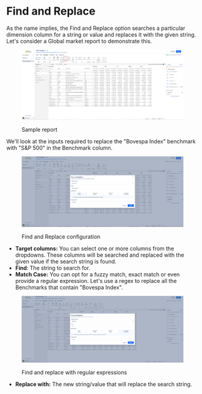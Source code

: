 # Find and Replace

As the name implies, the Find and Replace option searches a particular dimension column for a string or value and replaces it with the given string. Let's consider a Global market report to demonstrate this.

<figure><img src="../../.gitbook/assets/image (4) (1) (1) (1).png" alt=""><figcaption><p>Sample report</p></figcaption></figure>

We'll look at the inputs required to replace the "Bovespa Index" benchmark with "S\&P 500" in the Benchmark column.

<figure><img src="../../.gitbook/assets/image (1) (1) (1) (1) (1) (1) (1) (1) (1) (1) (1) (1) (1).png" alt=""><figcaption><p>Find and Replace configuration</p></figcaption></figure>

* **Target columns:** You can select one or more columns from the dropdowns. These columns will be searched and replaced with the given value if the search string is found.
* **Find**: The string to search for.
* **Match Case:** You can opt for a fuzzy match, exact match or even provide a regular expression. Let's use a regex to replace all the Benchmarks that contain "Bovespa Index".

<figure><img src="../../.gitbook/assets/image (1293).png" alt=""><figcaption><p>Find and replace with regular expressions</p></figcaption></figure>

* **Replace with:** The new string/value that will replace the search string.
